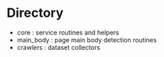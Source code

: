 # Directory

 - core : service routines and helpers
 - main_body : page main body detection routines
 - crawlers : dataset collectors
